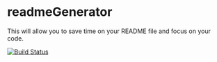 # readmeGenerator
This will allow you to save time on your README file and focus on your code.

[![Build Status](https://)](https://)
